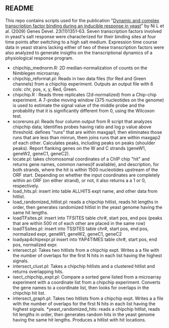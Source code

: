 ## README ##
This repo contains scripts used for the publication "[Dynamic and complex transcription factor binding during an inducible response in yeast](https://www.ncbi.nlm.nih.gov/pubmed/19487574)" by Ni L et al. (2009) Genes Devel. 23(11)1351-63. Seven transcription factors involved in yeast's salt response were characterized for their binding sites at four time points after switching to a high salt medium. Expression time course data in yeast strains lacking either of two of these transcription factors were also analyzed to generate insigths on the transcriptional dynamics of a physiological response program.   

* chipchip_mednorm.R: 2D median-normalization of counts on the Nimblegen microarray. 
* chipchip_reformat.pl: Reads in two data files (for Red and Green channels) from a
     chipchip experiment. Outputs an output file with 6 cols: chr, pos, x, y, Red, Green.
* chipchip.R : Reads three replicates (2d-normalized) from a Chip-chip experiment. 
       A 7-probe moving window (375 nucleotides on the genome)
       is used to estimate the signal value of the middle probe and the probability 
       that it is significantly different from 0, using the Wilcoxon test.
* scoreruns.pl: Reads four column output from R script that analyzes chipchip data;
       Identifies probes having ratio and log p value above threshold.
       defines "runs" that are within maxgap1, then eliminates those runs
       that are less than minrun, them joins runs that are within maxgap2
       of each other. Calculates peaks, including peaks on peaks (shoulder peaks).
       Report flanking genes on the W and C strands (geneW1, geneW2, geneC1, geneC2).
* locate.pl: takes chromosomal coordinates of a ChIP chip "hit" and returns gene names, 
       common names(if available), and description, for both strands, where the hit is 
       within 1500 nucleotides upstream of the ORF start. Depending on whether the input 
       coordinates are completely within an ORF (on either strand), or not, it also returns a 
       a 1 or 0, respectively.
* load_hits.pl: insert into table ALLHITS expt name, and other data from hitlist.
* load_randomized_hitlist.pl: reads a chipchip hitlist, reads hit lengths in order,
        then generates randomized hitlist in the yeast genome having
        the same hit lengths.
* loadTFsites.pl: insert into TFSITES table chr#, start pos, end pos
        (peaks that are within 500 nt of each other are placed in the same row)
* loadTSsites.pl: insert into TSSITES table chr#, start pos, end pos, normalized expr,
        geneW1, geneW2, geneC1, geneC2
* loadyap4chipexpr.pl insert into YAP4TIMES table chr#, start pos, end pos, normalized expr.
* intersect.pl: Takes two hitlists from a chipchip expt.  Writes a
	a file with the number of overlaps for the first N hits in
	each list having the highest signals.
* intersect_clust.pl: Takes a chipchip hitlists and a clustered hitlist and 
        returns overlapping hits.
* isect_chipchip_expt.pl: Compare a sorted gene listed from a microarray experiment
        with a coordinate list from a chipchip experiment.  Converts
        the gene names to a coordinate list, then looks for overlaps
        in the chipchip hit list.
* intersect_graph.pl: Takes two hitlists from a chipchip expt.  Writes a
	a file with the number of overlaps for the first N hits in
	each list having the highest signals.
*yeast_randomized_hits: reads a chipchip hitlist, reads hit lengths in order,
       then generates random hits in the yeast genome having 
       the same hit lengths. Produces a hitlist with hit locations.

